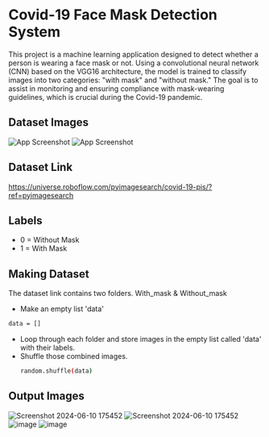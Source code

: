 # Covid-19 Face Mask Detection System

This project is a machine learning application designed to detect whether a person is wearing a face mask or not. Using a convolutional neural network (CNN) based on the VGG16 architecture, the model is trained to classify images into two categories: "with mask" and "without mask." The goal is to assist in monitoring and ensuring compliance with mask-wearing guidelines, which is crucial during the Covid-19 pandemic.

## Dataset Images
![App Screenshot](https://github.com/sonalrajsr/Covid-19-face-mask-detection/assets/123736054/88aaa7ac-c9af-4e2f-bf49-169a44fa2600)
![App Screenshot](https://github.com/sonalrajsr/Covid-19-face-mask-detection/assets/123736054/00cfff20-d216-4cab-94eb-c9f9119b8de7)

## Dataset Link
https://universe.roboflow.com/pyimagesearch/covid-19-pis/?ref=pyimagesearch

## Labels 
- 0 = Without Mask
- 1 = With Mask
  
## Making Dataset
The dataset link contains two folders. With_mask & Without_mask
- Make an empty list 'data'
```bash
data = []
```
- Loop through each folder and store images in the empty list called 'data' with their labels.
- Shuffle those combined images.
  ```bash
  random.shuffle(data)
  ```
## Output Images
![Screenshot 2024-06-10 175452](https://github.com/sonalrajsr/Covid-19-face-mask-detection/assets/123736054/afeb187a-ec21-491f-9808-b237a6a0fddd)
![Screenshot 2024-06-10 175452](https://github.com/sonalrajsr/Covid-19-face-mask-detection/assets/123736054/afeb187a-ec21-491f-9808-b237a6a0fddd)
![image](https://github.com/sonalrajsr/Covid-19-face-mask-detection/assets/123736054/16b17338-30af-47d8-9729-680206ebbcc4)
![image](https://github.com/sonalrajsr/Covid-19-face-mask-detection/assets/123736054/16b17338-30af-47d8-9729-680206ebbcc4)
